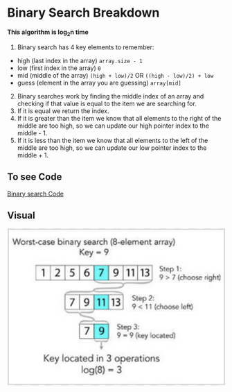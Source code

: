 # Binary Search Breakdown

**This algorithm is log<sub>2</sub>n time**

1) Binary search has 4 key elements to remember:
  - high (last index in the array) `array.size - 1`
  - low (first index in the array) `0`
  - mid (middle of the array) `(high + low)/2` OR `((high - low)/2) + low`
  - guess (element in the array you are guessing) `array[mid]`

2) Binary searches work by finding the middle index of an array and checking if that value is equal to the item we are searching for.
3) If it is equal we return the index.
4) If it is greater than the item we know that all elements to the right of the middle are too high, so we can update our high pointer index to the middle - 1.
5) If it is less than the item we know that all elements to the left of the middle are too high, so we can update our low pointer index to the middle + 1.

## To see Code
[Binary search Code](BinarySearch.kt)

## Visual
![binary-search-image.png](binary-search-image.png)
